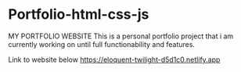 # Portfolio-html-css-js
MY PORTFOLIO WEBSITE
This is a personal portfolio project that i am currently working on until full functionability and features.

Link to website below
https://eloquent-twilight-d5d1c0.netlify.app
